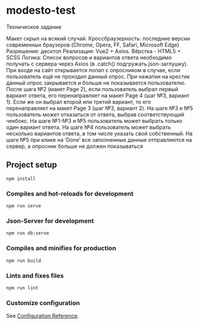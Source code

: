 # modesto-test
Техническое задание

Макет скрыл на всякий случай.
Кроссбраузерность: последние версии современных браузеров (Chrome, Opera, FF, Safari, Microsoft Edge)
Разрешение: десктоп
Реализация: Vue2 + Axios. Вёрстка - HTML5 + SCSS
Логика:
Список вопросов и вариантов ответа необходимо получать с сервера через Axios (в .catch() подгружать json-заглушку).
При входе на сайт открывается попап с опросником в случае, если пользователь ещё не проходил данный опрос.
При нажатии на крестик данный опрос закрывается и больше не показывается пользователю. 
После шага №2 (макет Page 2), если пользователь выбрал первый вариант ответа, его перенаправляет на макет Page 4 (шаг №3, вариант 1). Если же он выбрал второй или третий вариант, то его перенаправляет на макет Page 3 (шаг №3, вариант 2).
На шаге №3 и №5 пользователь может отказаться от ответа, выбрав соответствующий чекбокс.
На шаге №1-№3 и №5 пользователь может выбрать только один вариант ответа. На шаге №4 пользователь может выбрать несколько вариантов ответа, в том числе указать свой собственный.
На шаге №5 при клике на ‘Done’ все заполненные данные отправляются на сервер, а опросник больше не должен показываться

## Project setup
```
npm install
```

### Compiles and hot-reloads for development
```
npm run serve 
```

### Json-Server for development
```
npm run db:serve
```

### Compiles and minifies for production
```
npm run build
```

### Lints and fixes files
```
npm run lint
```

### Customize configuration
See [Configuration Reference](https://cli.vuejs.org/config/).

